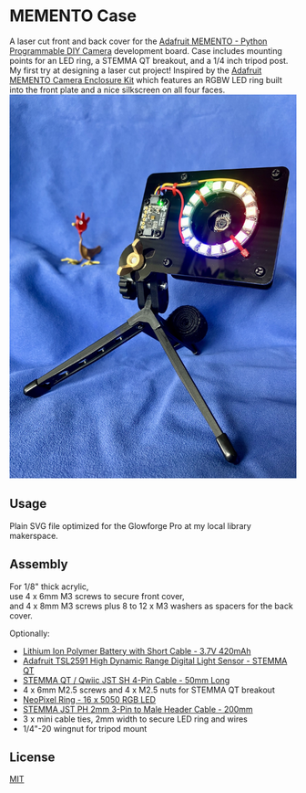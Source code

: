 # MEMENTO Case

A laser cut front and back cover for the [Adafruit MEMENTO - Python Programmable DIY Camera](https://www.adafruit.com/product/5420) development board.  Case includes mounting points for an LED ring, a STEMMA QT breakout, and a 1/4 inch tripod post.  My first try at designing a laser cut project!  Inspired by the [Adafruit MEMENTO Camera Enclosure Kit](https://www.adafruit.com/product/5843) which features an RGBW LED ring built into the front plate and a nice silkscreen on all four faces.  ![assembled case on tripod](tripod_front1.jpg)

## Usage

Plain SVG file optimized for the Glowforge Pro at my local library makerspace.  

## Assembly

For 1/8" thick acrylic,  
use 4 x 6mm M3 screws to secure front cover,  
and 4 x 8mm M3 screws plus 8 to 12 x M3 washers as spacers for the back cover.  

Optionally:

- [Lithium Ion Polymer Battery with Short Cable - 3.7V 420mAh](https://www.adafruit.com/product/4236)  
- [Adafruit TSL2591 High Dynamic Range Digital Light Sensor - STEMMA QT](https://www.adafruit.com/product/1980)  
- [STEMMA QT / Qwiic JST SH 4-Pin Cable - 50mm Long](https://www.adafruit.com/product/4399)  
- 4 x 6mm M2.5 screws and 4 x M2.5 nuts for STEMMA QT breakout  
- [NeoPixel Ring - 16 x 5050 RGB LED](https://www.adafruit.com/product/1463)  
- [STEMMA JST PH 2mm 3-Pin to Male Header Cable - 200mm](https://www.adafruit.com/product/3893)  
- 3 x mini cable ties, 2mm width to secure LED ring and wires  
- 1/4"-20 wingnut for tripod mount  

## License

[MIT](https://choosealicense.com/licenses/mit/)
